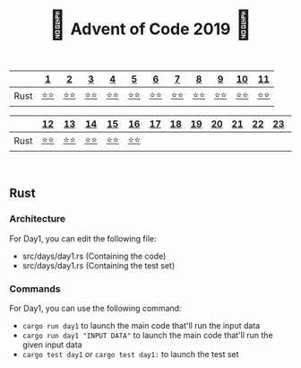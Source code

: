 <div align="center">
    <h1>
    <span style="font-size: 50px">🎄</span>
    Advent of Code 2019
    <span style="font-size: 50px">🎄</span>
    </h1>
</div>

<br />

<div align="center">

|           | <a href="https://adventofcode.com/2019/day/1">1</a>                                            | <a href="https://adventofcode.com/2019/day/2">2</a>                                            | <a href="https://adventofcode.com/2019/day/3">3</a>                                            | <a href="https://adventofcode.com/2019/day/4">4</a>                                            | <a href="https://adventofcode.com/2019/day/5">5</a>                                            | <a href="https://adventofcode.com/2019/day/6">6</a>                                            | <a href="https://adventofcode.com/2019/day/7">7</a>                                           | <a href="https://adventofcode.com/2019/day/8">8</a>                                         | <a href="https://adventofcode.com/2019/day/9">9</a>                                            | <a href="https://adventofcode.com/2019/day/10">10</a>                                           | <a href="https://adventofcode.com/2019/day/11">11</a>                                            |
| --------- | ---------------------------------------------------------------------------------------------- | ---------------------------------------------------------------------------------------------- | ---------------------------------------------------------------------------------------------- | ---------------------------------------------------------------------------------------------- | ---------------------------------------------------------------------------------------------- | ---------------------------------------------------------------------------------------------- | --------------------------------------------------------------------------------------------- | ------------------------------------------------------------------------------------------- | ---------------------------------------------------------------------------------------------- | ----------------------------------------------------------------------------------------------- | ------------------------------------------------------------------------------------------------ |
| Rust      | <a href="http://github.com/baspar/adventofcode2019/tree/master/src/days/day1.rs">⭐⭐</a> | <a href="http://github.com/baspar/adventofcode2019/tree/master/src/days/day2.rs">⭐⭐</a> | <a href="http://github.com/baspar/adventofcode2019/tree/master/src/days/day3.rs">⭐⭐</a> | <a href="http://github.com/baspar/adventofcode2019/tree/master/src/days/day4.rs">⭐⭐</a> | <a href="http://github.com/baspar/adventofcode2019/tree/master/src/days/day5.rs">⭐⭐</a> | <a href="http://github.com/baspar/adventofcode2019/tree/master/src/days/day6.rs">⭐⭐</a> | <a href="http://github.com/baspar/adventofcode2019/tree/master/src/days/day7.rs">⭐⭐</a> | <a href="http://github.com/baspar/adventofcode2019/tree/master/src/days/day8.rs">⭐⭐</a> | <a href="http://github.com/baspar/adventofcode2019/tree/master/src/days/day9.rs">⭐⭐</a> | <a href="http://github.com/baspar/adventofcode2019/tree/master/src/days/day10.rs">⭐⭐</a> | <a href="http://github.com/baspar/adventofcode2019/tree/master/src/days/day11.rs">⭐⭐</a>   |

|           | <a href="https://adventofcode.com/2019/day/12">12</a>                                          | <a href="https://adventofcode.com/2019/day/13">13</a>                                          | <a href="https://adventofcode.com/2019/day/14">14</a>                                          | <a href="https://adventofcode.com/2019/day/15">15</a>                                      | <a href="https://adventofcode.com/2019/day/16">16</a>                                       | <a href="https://adventofcode.com/2019/day/17">17</a>                                       | <a href="https://adventofcode.com/2019/day/18">18</a>                                       | <a href="https://adventofcode.com/2019/day/19">19</a>                                       | <a href="https://adventofcode.com/2019/day/20">20</a>                                       | <a href="https://adventofcode.com/2019/day/21">21</a>                                       | <a href="https://adventofcode.com/2019/day/22">22</a>                                       | <a href="https://adventofcode.com/2019/day/23">23</a>                                       | <a href="https://adventofcode.com/2019/day/24">24</a>                                      | <a href="https://adventofcode.com/2019/day/25">25</a>                                      |
| --------- | ---------------------------------------------------------------------------------------------- | ---------------------------------------------------------------------------------------------- | ---------------------------------------------------------------------------------------------- | ------------------------------------------------------------------------------------------ | ------------------------------------------------------------------------------------------- | ------------------------------------------------------------------------------------------- | ------------------------------------------------------------------------------------------- | ------------------------------------------------------------------------------------------- | ------------------------------------------------------------------------------------------- | ------------------------------------------------------------------------------------------- | ------------------------------------------------------------------------------------------- | ------------------------------------------------------------------------------------------- | ------------------------------------------------------------------------------------------ | ------------------------------------------------------------------------------------------ |
| Rust      | <a href="http://github.com/baspar/adventofcode2019/tree/master/src/days/day12.rs">⭐⭐</a>| <a href="http://github.com/baspar/adventofcode2019/tree/master/src/days/day13.rs">⭐⭐</a>| <a href="http://github.com/baspar/adventofcode2019/tree/master/src/days/day14.rs">⭐⭐</a>| <a href="http://github.com/baspar/adventofcode2019/tree/master/src/days/day15.rs">⭐⭐</a>| <a href="http://github.com/baspar/adventofcode2019/tree/master/src/days/day16.rs">⭐⭐</a>| <a href="http://github.com/baspar/adventofcode2019/tree/master/src/days/day17.rs"> </a>| <a href="http://github.com/baspar/adventofcode2019/tree/master/src/days/day18.rs"> </a>| <a href="http://github.com/baspar/adventofcode2019/tree/master/src/days/day19.rs"> </a>| <a href="http://github.com/baspar/adventofcode2019/tree/master/src/days/day20.rs"> </a>| <a href="http://github.com/baspar/adventofcode2019/tree/master/src/days/day21.rs"> </a>| <a href="http://github.com/baspar/adventofcode2019/tree/master/src/days/day22.rs"> </a>| <a href="http://github.com/baspar/adventofcode2019/tree/master/src/days/day23.rs"> </a>| <a href="http://github.com/baspar/adventofcode2019/tree/master/src/days/day24.rs"></a>| <a href="http://github.com/baspar/adventofcode2019/tree/master/src/days/day25.rs"></a>|

</div>

<br />

## Rust

### Architecture

For Day1, you can edit the following file:
 - src/days/day1.rs (Containing the code)
 - src/days/day1.rs (Containing the test set)

### Commands

For Day1, you can use the following command:
 - `cargo run day1` to launch the main code that'll run the input data
 - `cargo run day1 "INPUT DATA"` to launch the main code that'll run the given input data
 - `cargo test day1` or `cargo test day1:` to launch the test set


